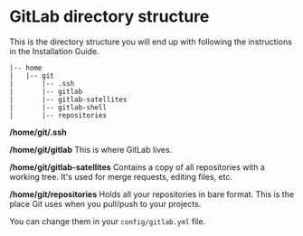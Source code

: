 # GitLab directory structure

This is the directory structure you will end up with following the instructions in the Installation Guide.

    |-- home
    |   |-- git
    |       |-- .ssh
    |       |-- gitlab
    |       |-- gitlab-satellites
    |       |-- gitlab-shell
    |       |-- repositories


**/home/git/.ssh**

**/home/git/gitlab**
  This is where GitLab lives.

**/home/git/gitlab-satellites**
  Contains a copy of all repositories with a working tree.
  It's used for merge requests, editing files, etc.

**/home/git/repositories**
  Holds all your repositories in bare format.
  This is the place Git uses when you pull/push to your projects.

You can change them in your `config/gitlab.yml` file.
